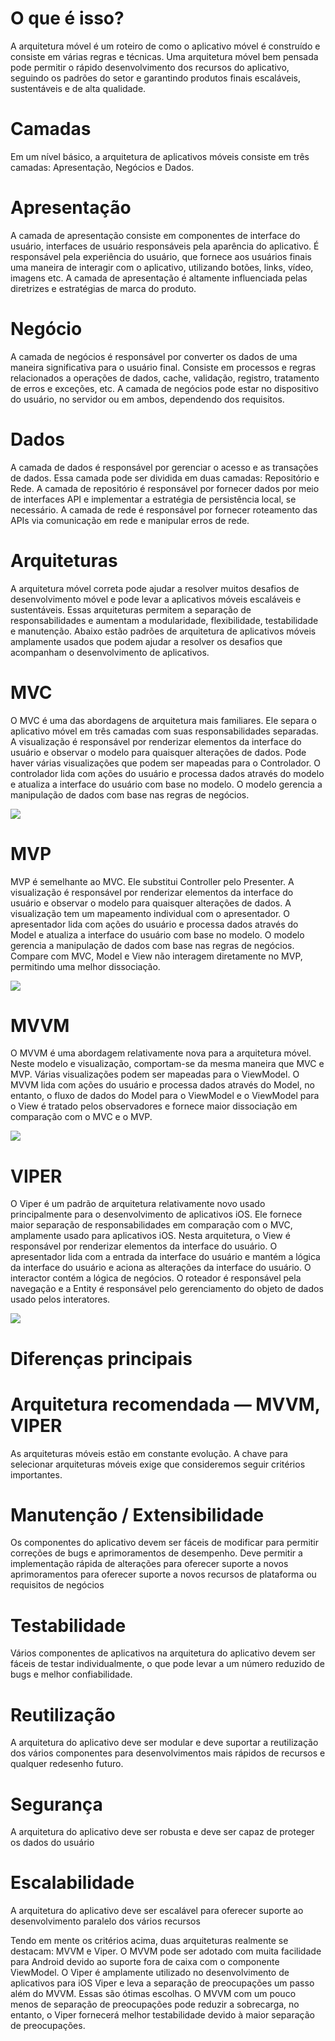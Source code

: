 # O que é isso?

A arquitetura móvel é um roteiro de como o aplicativo móvel é construído e consiste em várias regras e técnicas. Uma arquitetura móvel bem pensada pode permitir o rápido desenvolvimento dos recursos do aplicativo, seguindo os padrões do setor e garantindo produtos finais escaláveis, sustentáveis e de alta qualidade.

# Camadas

Em um nível básico, a arquitetura de aplicativos móveis consiste em três camadas: Apresentação, Negócios e Dados.

# Apresentação

A camada de apresentação consiste em componentes de interface do usuário, interfaces de usuário responsáveis pela aparência do aplicativo. É responsável pela experiência do usuário, que fornece aos usuários finais uma maneira de interagir com o aplicativo, utilizando botões, links, vídeo, imagens etc. A camada de apresentação é altamente influenciada pelas diretrizes e estratégias de marca do produto.

# Negócio

A camada de negócios é responsável por converter os dados de uma maneira significativa para o usuário final. Consiste em processos e regras relacionados a operações de dados, cache, validação, registro, tratamento de erros e exceções, etc. A camada de negócios pode estar no dispositivo do usuário, no servidor ou em ambos, dependendo dos requisitos.

# Dados

A camada de dados é responsável por gerenciar o acesso e as transações de dados. Essa camada pode ser dividida em duas camadas: Repositório e Rede. A camada de repositório é responsável por fornecer dados por meio de interfaces API e implementar a estratégia de persistência local, se necessário. A camada de rede é responsável por fornecer roteamento das APIs via comunicação em rede e manipular erros de rede.

# Arquiteturas

A arquitetura móvel correta pode ajudar a resolver muitos desafios de desenvolvimento móvel e pode levar a aplicativos móveis escaláveis e sustentáveis. Essas arquiteturas permitem a separação de responsabilidades e aumentam a modularidade, flexibilidade, testabilidade e manutenção. Abaixo estão padrões de arquitetura de aplicativos móveis amplamente usados que podem ajudar a resolver os desafios que acompanham o desenvolvimento de aplicativos.

# MVC

O MVC é uma das abordagens de arquitetura mais familiares. Ele separa o aplicativo móvel em três camadas com suas responsabilidades separadas. A visualização é responsável por renderizar elementos da interface do usuário e observar o modelo para quaisquer alterações de dados. Pode haver várias visualizações que podem ser mapeadas para o Controlador. O controlador lida com ações do usuário e processa dados através do modelo e atualiza a interface do usuário com base no modelo. O modelo gerencia a manipulação de dados com base nas regras de negócios.

![](https://miro.medium.com/max/700/0*zZAqpHxSnaF-1fLb)

# MVP

MVP é semelhante ao MVC. Ele substitui Controller pelo Presenter. A visualização é responsável por renderizar elementos da interface do usuário e observar o modelo para quaisquer alterações de dados. A visualização tem um mapeamento individual com o apresentador. O apresentador lida com ações do usuário e processa dados através do Model e atualiza a interface do usuário com base no modelo. O modelo gerencia a manipulação de dados com base nas regras de negócios. Compare com MVC, Model e View não interagem diretamente no MVP, permitindo uma melhor dissociação.

![](https://miro.medium.com/max/700/0*vrZtzQQOxhfTEEMY)

# MVVM

O MVVM é uma abordagem relativamente nova para a arquitetura móvel. Neste modelo e visualização, comportam-se da mesma maneira que MVC e MVP. Várias visualizações podem ser mapeadas para o ViewModel. O MVVM lida com ações do usuário e processa dados através do Model, no entanto, o fluxo de dados do Model para o ViewModel e o ViewModel para o View é tratado pelos observadores e fornece maior dissociação em comparação com o MVC e o MVP.

![](https://miro.medium.com/max/700/0*5kuijWDlRoZFRBVU)

# VIPER

O Viper é um padrão de arquitetura relativamente novo usado principalmente para o desenvolvimento de aplicativos iOS. Ele fornece maior separação de responsabilidades em comparação com o MVC, amplamente usado para aplicativos iOS. Nesta arquitetura, o View é responsável por renderizar elementos da interface do usuário. O apresentador lida com a entrada da interface do usuário e mantém a lógica da interface do usuário e aciona as alterações da interface do usuário. O interactor contém a lógica de negócios. O roteador é responsável pela navegação e a Entity é responsável pelo gerenciamento do objeto de dados usado pelos interatores.

![](https://miro.medium.com/max/700/0*Ykqfp8X_2gQ4Cdk4)

# Diferenças principais

# Arquitetura recomendada — MVVM, VIPER

As arquiteturas móveis estão em constante evolução. A chave para selecionar arquiteturas móveis exige que consideremos seguir critérios importantes.

# Manutenção / Extensibilidade

Os componentes do aplicativo devem ser fáceis de modificar para permitir correções de bugs e aprimoramentos de desempenho. Deve permitir a implementação rápida de alterações para oferecer suporte a novos aprimoramentos para oferecer suporte a novos recursos de plataforma ou requisitos de negócios

# Testabilidade

Vários componentes de aplicativos na arquitetura do aplicativo devem ser fáceis de testar individualmente, o que pode levar a um número reduzido de bugs e melhor confiabilidade.

# Reutilização

A arquitetura do aplicativo deve ser modular e deve suportar a reutilização dos vários componentes para desenvolvimentos mais rápidos de recursos e qualquer redesenho futuro.

# Segurança

A arquitetura do aplicativo deve ser robusta e deve ser capaz de proteger os dados do usuário

# Escalabilidade

A arquitetura do aplicativo deve ser escalável para oferecer suporte ao desenvolvimento paralelo dos vários recursos

Tendo em mente os critérios acima, duas arquiteturas realmente se destacam: MVVM e Viper. O MVVM pode ser adotado com muita facilidade para Android devido ao suporte fora de caixa com o componente ViewModel. O Viper é amplamente utilizado no desenvolvimento de aplicativos para iOS Viper e leva a separação de preocupações um passo além do MVVM. Essas são ótimas escolhas. O MVVM com um pouco menos de separação de preocupações pode reduzir a sobrecarga, no entanto, o Viper fornecerá melhor testabilidade devido à maior separação de preocupações.